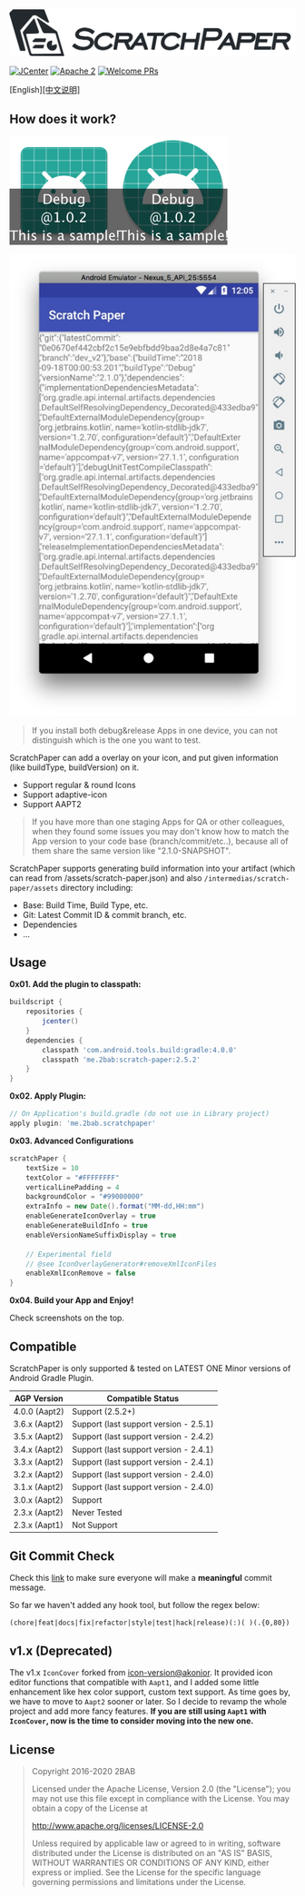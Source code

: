 <img src="./sp-banner.png" alt="ScratchPaper" width="771px">

[![JCenter](https://api.bintray.com/packages/2bab/maven/scratch-paper/images/download.svg)](https://bintray.com/2bab/maven/scratch-paper/_latestVersion) [![Apache 2](https://img.shields.io/badge/License-Apache%202-brightgreen.svg)](https://www.apache.org/licenses/LICENSE-2.0) [![Welcome PRs](https://img.shields.io/badge/PRs-Welcome-orange.svg)](https://github.com/2BAB/ScratchPaper/pulls)

[English][[中文说明]](./README_zh.md)

## How does it work?

![](./images/ic_launcher.png)![](./images/ic_launcher_round.png)

![](./images/scratch-paper-json.jpg)


> If you install both debug&release Apps in one device, you can not distinguish which is the one you want to test.

ScratchPaper can add a overlay on your icon, and put given information (like buildType, buildVersion) on it.

- Support regular & round Icons 
- Support adaptive-icon
- Support AAPT2

> If you have more than one staging Apps for QA or other colleagues, when they found some issues you may don't know how to match the App version to your code base (branch/commit/etc..), because all of them share the same version like "2.1.0-SNAPSHOT".

ScratchPaper supports generating build information into your artifact (which can read from /assets/scratch-paper.json) and also `/intermedias/scratch-paper/assets` directory including:

- Base: Build Time, Build Type, etc.
- Git: Latest Commit ID & commit branch, etc.
- Dependencies
- ...

## Usage

**0x01. Add the plugin to classpath:**

``` gradle
buildscript {
    repositories {
        jcenter()
    }
    dependencies {
        classpath 'com.android.tools.build:gradle:4.0.0'
        classpath 'me.2bab:scratch-paper:2.5.2'
    }
}
```

**0x02. Apply Plugin:**

``` gradle
// On Application's build.gradle (do not use in Library project)
apply plugin: 'me.2bab.scratchpaper'
```

**0x03. Advanced Configurations**

``` gradle
scratchPaper {
    textSize = 10
    textColor = "#FFFFFFFF"
    verticalLinePadding = 4
    backgroundColor = "#99000000"
    extraInfo = new Date().format("MM-dd,HH:mm")
    enableGenerateIconOverlay = true
    enableGenerateBuildInfo = true
    enableVersionNameSuffixDisplay = true
    
    // Experimental field
    // @see IconOverlayGenerator#removeXmlIconFiles
    enableXmlIconRemove = false
}
```

**0x04. Build your App and Enjoy!**

Check screenshots on the top.

## Compatible

ScratchPaper is only supported & tested on LATEST ONE Minor versions of Android Gradle Plugin.

AGP Version|Compatible Status
-----------|-----------------
4.0.0 (Aapt2) | Support (2.5.2+)
3.6.x (Aapt2) | Support (last support version - 2.5.1)
3.5.x (Aapt2) | Support (last support version - 2.4.2)
3.4.x (Aapt2) | Support (last support version - 2.4.1)
3.3.x (Aapt2) | Support (last support version - 2.4.1)
3.2.x (Aapt2) | Support (last support version - 2.4.0)
3.1.x (Aapt2) | Support (last support version - 2.4.0)
3.0.x (Aapt2) | Support
2.3.x (Aapt2) | Never Tested
2.3.x (Aapt1) | Not Support

## Git Commit Check

Check this [link](https://medium.com/walmartlabs/check-out-these-5-git-tips-before-your-next-commit-c1c7a5ae34d1) to make sure everyone will make a **meaningful** commit message.

So far we haven't added any hook tool, but follow the regex below:

```
(chore|feat|docs|fix|refactor|style|test|hack|release)(:)( )(.{0,80})
```


## v1.x (Deprecated)

The v1.x `IconCover` forked from [icon-version@akonior](https://github.com/akonior/icon-version). It provided icon editor functions that compatible with `Aapt1`, and I added some little enhancement like hex color support, custom text support. As time goes by, we have to move to `Aapt2` sooner or later. So I decide to revamp the whole project and add more fancy features. **If you are still using `Aapt1` with `IconCover`, now is the time to consider moving into the new one.**

## License

>
> Copyright 2016-2020 2BAB
>
>Licensed under the Apache License, Version 2.0 (the "License");
you may not use this file except in compliance with the License.
You may obtain a copy of the License at
>
>   http://www.apache.org/licenses/LICENSE-2.0
>
> Unless required by applicable law or agreed to in writing, software
distributed under the License is distributed on an "AS IS" BASIS,
WITHOUT WARRANTIES OR CONDITIONS OF ANY KIND, either express or implied.
See the License for the specific language governing permissions and
limitations under the License.

